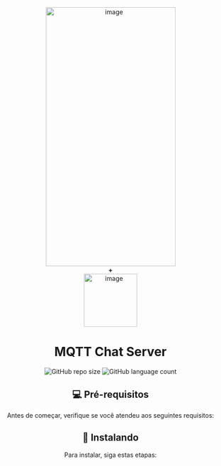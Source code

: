 
<div align="center">
  <img width="293" height="584" alt="image" src="https://github.com/user-attachments/assets/848f59c2-d598-4c2d-9192-816a40847e17" />
  <div><b>+</b></div>
  <img width="120" height="120" alt="image" src="https://github.com/user-attachments/assets/83457577-955e-41c8-8400-aa8e88edf2d5" />

<h1 align="center">MQTT Chat Server</h1>
<div align="center">
  
![GitHub repo size](https://img.shields.io/github/repo-size/iuricode/README-template?style=for-the-badge)
![GitHub language count](https://img.shields.io/github/languages/count/iuricode/README-template?style=for-the-badge)
  
</div>


## 💻 Pré-requisitos

Antes de começar, verifique se você atendeu aos seguintes requisitos:


## 🚀 Instalando 
Para instalar, siga estas etapas:


